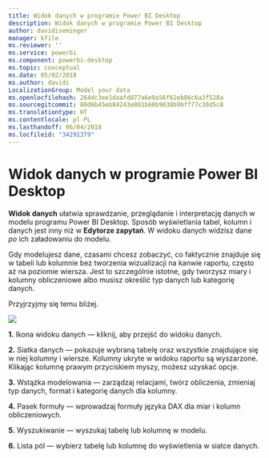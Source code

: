 ```yaml
---
title: Widok danych w programie Power BI Desktop
description: Widok danych w programie Power BI Desktop
author: davidiseminger
manager: kfile
ms.reviewer: ''
ms.service: powerbi
ms.component: powerbi-desktop
ms.topic: conceptual
ms.date: 05/02/2018
ms.author: davidi
LocalizationGroup: Model your data
ms.openlocfilehash: 264dc3ee1daafd077a6e9a56f62eb86c6a3f528a
ms.sourcegitcommit: 80d6b45eb84243e801b60b9038b9bff77c30d5c8
ms.translationtype: HT
ms.contentlocale: pl-PL
ms.lasthandoff: 06/04/2018
ms.locfileid: "34291379"
---
```

# <a name="data-view-in-power-bi-desktop"></a>Widok danych w programie Power BI Desktop
**Widok danych** ułatwia sprawdzanie, przeglądanie i interpretację danych w modelu programu Power BI Desktop. Sposób wyświetlania tabel, kolumn i danych jest inny niż w **Edytorze zapytań**. W widoku danych widzisz dane *po* ich załadowaniu do modelu.

Gdy modelujesz dane, czasami chcesz zobaczyć, co faktycznie znajduje się w tabeli lub kolumnie bez tworzenia wizualizacji na kanwie raportu, często aż na poziomie wiersza. Jest to szczególnie istotne, gdy tworzysz miary i kolumny obliczeniowe albo musisz określić typ danych lub kategorię danych.

Przyjrzyjmy się temu bliżej.

![](media/desktop-data-view/dataview_fullscreen.png)

**1.** Ikona widoku danych — kliknij, aby przejść do widoku danych.

**2.** Siatka danych — pokazuje wybraną tabelę oraz wszystkie znajdujące się w niej kolumny i wiersze. Kolumny ukryte w widoku raportu są wyszarzone. Klikając kolumnę prawym przyciskiem myszy, możesz uzyskać opcje.

**3.** Wstążka modelowania — zarządzaj relacjami, twórz obliczenia, zmieniaj typ danych, format i kategorię danych dla kolumny.

**4.** Pasek formuły — wprowadzaj formuły języka DAX dla miar i kolumn obliczeniowych.

**5.** Wyszukiwanie — wyszukaj tabelę lub kolumnę w modelu.

**6.** Lista pól — wybierz tabelę lub kolumnę do wyświetlenia w siatce danych.


